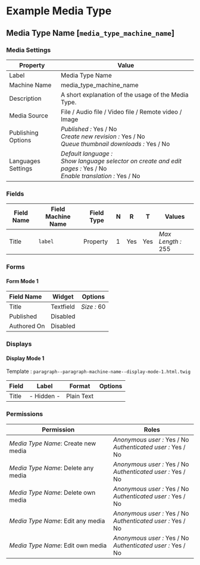 # Example Media Type

## Media Type Name [`media_type_machine_name`]

### Media Settings

| Property           | Value                                                        |
| ------------------ | ------------------------------------------------------------ |
| Label              | Media  Type Name                                             |
| Machine Name       | media_type_machine_name                                      |
| Description        | A short explanation of the usage of the Media Type.          |
| Media Source       | File / Audio file / Video file / Remote video / Image        |
| Publishing Options | *Published :*  Yes  / No<br />*Create new revision :* Yes  / No <br />*Queue thumbnail downloads :* Yes  / No |
| Languages Settings | *Default language :*  <br />*Show language selector on create and edit pages :* Yes / No<br />*Enable translation :* Yes / No |

### Fields

| Field Name | Field Machine Name | Field Type | N    | R    | T    | Values             |
| ---------- | ------------------ | ---------- | ---- | ---- | ---- | ------------------ |
| Title      | `label`            | Property   | 1    | Yes  | Yes  | *Max Length :* 255 |

### Forms

#### Form Mode 1

| Field Name  | Widget    | Options     |
| :---------- | --------- | ----------- |
| Title       | Textfield | *Size :* 60 |
| Published   | Disabled  |             |
| Authored On | Disabled  |             |

### Displays

#### Display Mode 1

Template : `paragraph--paragraph-machine-name--display-mode-1.html.twig`

| Field | Label      | Format     | Options |
| ----- | ---------- | ---------- | ------- |
| Title | - Hidden - | Plain Text |         |

### Permissions

| Permission                          | Roles                                                        |
| ----------------------------------- | ------------------------------------------------------------ |
| *Media Type Name*: Create new media | *Anonymous user :* Yes / No<br />*Authenticated user :* Yes / No |
| *Media Type Name*: Delete any media | *Anonymous user :* Yes / No<br />*Authenticated user :* Yes / No |
| *Media Type Name*: Delete own media | *Anonymous user :* Yes / No<br />*Authenticated user :* Yes / No |
| *Media Type Name*: Edit any media   | *Anonymous user :* Yes / No<br />*Authenticated user :* Yes / No |
| *Media Type Name*: Edit own media   | *Anonymous user :* Yes / No<br />*Authenticated user :* Yes / No |

